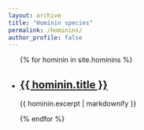 ```yaml
---
layout: archive
title: "Hominin species"
permalink: /hominins/
author_profile: false
---
```



<ul>
  {% for hominin in site.hominins %}
    <li>
      <h2><a href="{{ hominin.url }}">{{ hominin.title }}</a></h2>
      <p>{{ hominin.excerpt | markdownify }}</p>
    </li>
  {% endfor %}
</ul>